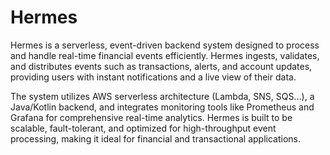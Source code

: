 # Hermes
Hermes is a serverless, event-driven backend system designed to process and handle real-time financial events efficiently. Hermes ingests, validates, and distributes events such as transactions, alerts, and account updates, providing users with instant notifications and a live view of their data.

The system utilizes AWS serverless architecture (Lambda, SNS, SQS...), a Java/Kotlin backend, and integrates monitoring tools like Prometheus and Grafana for comprehensive real-time analytics. Hermes is built to be scalable, fault-tolerant, and optimized for high-throughput event processing, making it ideal for financial and transactional applications.
